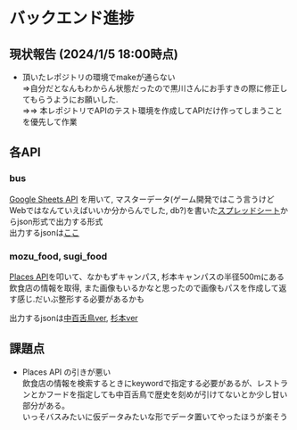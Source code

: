 # バックエンド進捗

## 現状報告 (2024/1/5 18:00時点)
- 頂いたレポジトリの環境でmakeが通らない  
⇒自分だとなんもわからん状態だったので黒川さんにお手すきの際に修正してもらうようにお願いした.  
⇒⇒ 本レポジトリでAPIのテスト環境を作成してAPIだけ作ってしまうことを優先して作業

## 各API
### bus
[Google Sheets API](https://developers.google.com/sheets/api/guides/concepts?hl=ja) を用いて, マスターデータ(ゲーム開発ではこう言うけどWebではなんていえばいいか分からんでした, db?)を書いた[スプレッドシート](https://docs.google.com/spreadsheets/d/1-O0RRZyd_xCGoj1cwoHYrigngggZx1g_Yzw0zMPwBDs/edit#gid=0)からjson形式で出力する形式  
出力するjsonは[ここ](output_data/bus_output.json)

### mozu_food, sugi_food
[Places API](https://developers.google.com/maps/documentation/javascript/places?hl=ja)を叩いて、なかもずキャンパス, 杉本キャンパスの半径500mにある飲食店の情報を取得, また画像もいるかなと思ったので画像もパスを作成して返す感じ.だいぶ整形する必要があるかも

出力するjsonは[中百舌鳥ver](output_data/mozu_food_output.json), [杉本ver](output_data/sugi_food_output.json)

## 課題点
- Places API の引きが悪い  
飲食店の情報を検索するときにkeywordで指定する必要があるが、レストランとかフードを指定しても中百舌鳥で歴史を刻めが引けてないとか少し甘い部分がある。  
いっそバスみたいに仮データみたいな形でデータ置いてやったほうが楽そう 
